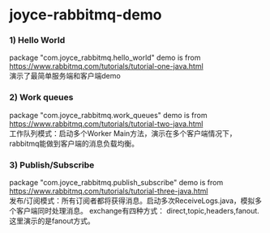 # joyce-rabbitmq-demo

###  1) Hello World
package "com.joyce_rabbitmq.hello_world" demo is from 
https://www.rabbitmq.com/tutorials/tutorial-one-java.html
<br/>
演示了最简单服务端和客户端demo

###  2) Work queues
package "com.joyce_rabbitmq.work_queues" demo is from 
https://www.rabbitmq.com/tutorials/tutorial-two-java.html
<br/>
工作队列模式：启动多个Worker Main方法，演示在多个客户端情况下，rabbitmq能做到客户端的消息负载均衡。

###  3) Publish/Subscribe 
package "com.joyce_rabbitmq.publish_subscribe" demo is from 
https://www.rabbitmq.com/tutorials/tutorial-three-java.html
<br/>
发布/订阅模式：所有订阅者都将获得消息。启动多次ReceiveLogs.java，模拟多个客户端同时处理消息。
exchange有四种方式： direct,topic,headers,fanout. 这里演示的是fanout方式。

